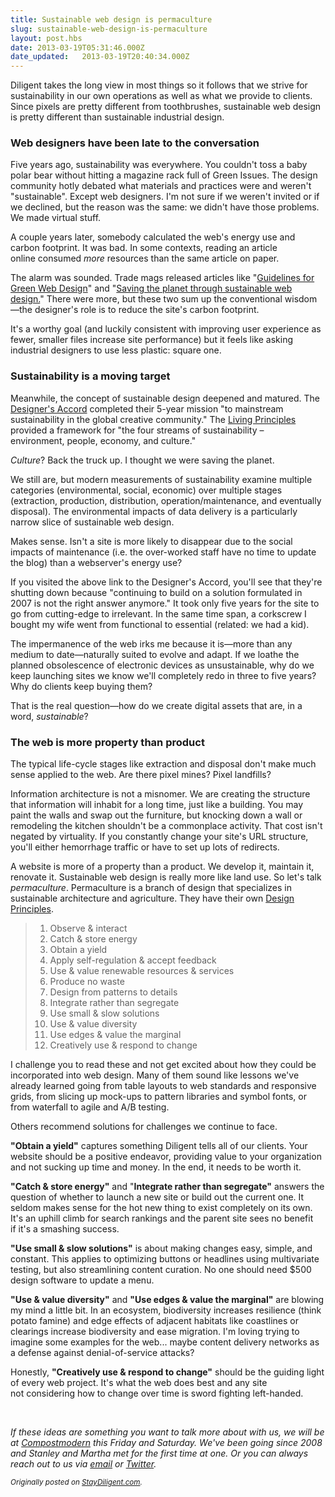```yaml
---
title: Sustainable web design is permaculture
slug: sustainable-web-design-is-permaculture
layout: post.hbs
date: 2013-03-19T05:31:46.000Z
date_updated:   2013-03-19T20:40:34.000Z
---
```


Diligent takes the long view in most things so it follows that we strive for sustainability in our own operations as well as what we provide to clients. Since pixels are pretty different from toothbrushes, sustainable web design is pretty different than sustainable industrial design.
<h3><!--more-->Web designers have been late to the conversation</h3>
Five years ago, sustainability was everywhere. You couldn't toss a baby polar bear without hitting a magazine rack full of Green Issues. The design community hotly debated what materials and practices were and weren't "sustainable". Except web designers. I'm not sure if we weren't invited or if we declined, but the reason was the same: we didn't have those problems. We made virtual stuff.

A couple years later, somebody calculated the web's energy use and carbon footprint. It was bad. In some contexts, reading an article online consumed <em>more</em> resources than the same article on paper.

The alarm was sounded. Trade mags released articles like "<a href="http://www.netmagazine.com/features/save-planet-through-sustainable-web-design">Guidelines for Green Web Design</a>" and "<a href="http://www.netmagazine.com/features/save-planet-through-sustainable-web-design">Saving the planet through sustainable web design.</a>" There were more, but these two sum up the conventional wisdom—the designer's role is to reduce the site's carbon footprint.

It's a worthy goal (and luckily consistent with improving user experience as fewer, smaller files increase site performance) but it feels like asking industrial designers to use less plastic: square one.
<h3>Sustainability is a moving target</h3>
Meanwhile, the concept of sustainable design deepened and matured. The <a href="http://www.designersaccord.org/">Designer's Accord</a> completed their 5-year mission "to mainstream sustainability in the global creative community." The <a href="http://www.livingprinciples.org/">Living Principles</a> provided a framework for "the four streams of sustainability – environment, people, economy, and culture."

<em>Culture</em>? Back the truck up. I thought we were saving the planet.

We still are, but modern measurements of sustainability examine multiple categories (environmental, social, economic) over multiple stages (extraction, production, distribution, operation/maintenance, and eventually disposal). The environmental impacts of data delivery is a particularly narrow slice of sustainable web design.

Makes sense. Isn't a site is more likely to disappear due to the social impacts of maintenance (i.e. the over-worked staff have no time to update the blog) than a webserver's energy use?

If you visited the above link to the Designer's Accord, you'll see that they're shutting down because "continuing to build on a solution formulated in 2007 is not the right answer anymore." It took only five years for the site to go from cutting-edge to irrelevant. In the same time span, a corkscrew I bought my wife went from functional to essential (related: we had a kid).

The impermanence of the web irks me because it is—more than any medium to date—naturally suited to evolve and adapt. If we loathe the planned obsolescence of electronic devices as unsustainable, why do we keep launching sites we know we'll completely redo in three to five years? Why do clients keep buying them?

That is the real question—how do we create digital assets that are, in a word, <em>sustainable</em>?
<h3>The web is more property than product</h3>
The typical life-cycle stages like extraction and disposal don't make much sense applied to the web. Are there pixel mines? Pixel landfills?

Information architecture is not a misnomer. We are creating the structure that information will inhabit for a long time, just like a building. You may paint the walls and swap out the furniture, but knocking down a wall or remodeling the kitchen shouldn't be a commonplace activity. That cost isn't negated by virtuality. If you constantly change your site's URL structure, you'll either hemorrhage traffic or have to set up lots of redirects.

A website is more of a property than a product. We develop it, maintain it, renovate it. Sustainable web design is really more like land use. So let's talk <em>permaculture</em>. Permaculture is a branch of design that specializes in sustainable architecture and agriculture. They have their own <a href="http://permacultureprinciples.com/principles.php">Design Principles</a>.
<blockquote>
<ol>
	<li>Observe &amp; interact</li>
	<li>Catch &amp; store energy</li>
	<li>Obtain a yield</li>
	<li>Apply self-regulation &amp; accept feedback</li>
	<li>Use &amp; value renewable resources &amp; services</li>
	<li>Produce no waste</li>
	<li>Design from patterns to details</li>
	<li>Integrate rather than segregate</li>
	<li>Use small &amp; slow solutions</li>
	<li>Use &amp; value diversity</li>
	<li>Use edges &amp; value the marginal</li>
	<li>Creatively use &amp; respond to change</li>
</ol>
</blockquote>
I challenge you to read these and not get excited about how they could be incorporated into web design. Many of them sound like lessons we've already learned going from table layouts to web standards and responsive grids, from slicing up mock-ups to pattern libraries and symbol fonts, or from waterfall to agile and A/B testing.

Others recommend solutions for challenges we continue to face.

<strong>"Obtain a yield"</strong> captures something Diligent tells all of our clients. Your website should be a positive endeavor, providing value to your organization and not sucking up time and money. In the end, it needs to be worth it.

<strong>"Catch &amp; store energy"</strong> and "<strong>Integrate rather than segregate"</strong> answers the question of whether to launch a new site or build out the current one. It seldom makes sense for the hot new thing to exist completely on its own. It's an uphill climb for search rankings and the parent site sees no benefit if it's a smashing success.

<strong>"Use small &amp; slow solutions"</strong> is about making changes easy, simple, and constant. This applies to optimizing buttons or headlines using multivariate testing, but also streamlining content curation. No one should need $500 design software to update a menu.

<strong>"Use &amp; value diversity"</strong> and <strong>"Use edges &amp; value the marginal"</strong> are blowing my mind a little bit. In an ecosystem, biodiversity increases resilience (think potato famine) and edge effects of adjacent habitats like coastlines or clearings increase biodiversity and ease migration. I'm loving trying to imagine some examples for the web... maybe content delivery networks as a defense against denial-of-service attacks?

Honestly, <strong>"Creatively use &amp; respond to change"</strong> should be the guiding light of every web project. It's what the web does best and any site not considering how to change over time is sword fighting left-handed.

&nbsp;

<em>If these ideas are something you want to talk more about with us, we will be at <a href="http://compostmodern.org/">Compostmodern</a> this Friday and Saturday. We've been going since 2008 and Stanley and Martha met for the first time at one. Or you can always reach out to us via <a href="mailto:info@diligentcreative.com">email</a> or <a href="http://twitter.com/staydiligent">Twitter</a>.</em>

<small>*Originally posted on [StayDiligent.com](http://staydiligent.com).*</small>
